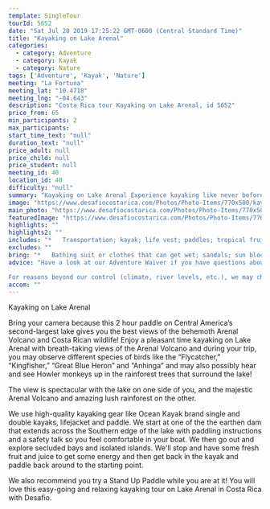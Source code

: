 ```yaml
---
template: SingleTour
tourId: 5652
date: "Sat Jul 20 2019 17:25:22 GMT-0600 (Central Standard Time)"
title: "Kayaking on Lake Arenal"
categories: 
  - category: Adventure
  - category: Kayak
  - category: Nature
tags: ['Adventure', 'Kayak', 'Nature']
meeting: "La Fortuna"
meeting_lat: "10.4718"
meeting_lng: "-84.643"
description: "Costa Rica tour Kayaking on Lake Arenal, id 5652"
price_from: 65
min_participants: 2
max_participants: 
start_time_text: "null"
duration_text: "null"
price_adult: null
price_child: null
price_student: null
meeting_id: 40
location_id: 40
difficulty: "null"
summary: "Kayaking on Lake Arenal Experience kayaking like never before! Kayak on the stunningly beautiful Lake Arenal with views of the massive Arenal Volcano! During your trip, you’ll have the opportunity to observe different species of birds like the “Flycatcher”, “Kingfisher”, “Great Blue Heron” and “Anhinga” and you may also see and hear Howler monkeys! Also available on the peaceful Penas Blancas river."
image: "https://www.desafiocostarica.com/Photos/Photo-Items/770x500/kayaking-on-lake-arenal-3.jpg"
main_photo: "https://www.desafiocostarica.com/Photos/Photo-Items/770x500/kayaking-on-lake-arenal-3.jpg"
featuredImage: "https://www.desafiocostarica.com/Photos/Photo-Items/770x500/kayaking-on-lake-arenal-3.jpg"
highlights: ""
highlights2: ""
includes: "*   Transportation; kayak; life vest; paddles; tropical fruit snack; beverage; bilingual naturalist guide"
excludes: ""
bring: "*   Bathing suit or clothes that can get wet; sandals; sun block; waterproof camera"
advice: "Have a look at our Adventure Waiver if you have questions about our Costa Rica adventure tour policies.

For reasons beyond our control (climate, river levels, etc.), we may change to a more-suitable tour with an equal or similar adventure-appeal or offer other tour options so you don't miss out on a fun day in Costa Rica. We reserve the right to cancel a trip due to unfavorable conditions & will only run a tour according to our policies. Full refund is given if (on rare occasion) no tour is run. This adventure involves some inherent risk and physical exertion, so you must be in good physical conditions!NOTE: We have an extra transport charge for hotels outside of our normal pick-up"
accom: ""
---
```

Kayaking on Lake Arenal

Bring your camera because this 2 hour paddle on Central America’s second-largest lake gives you the best views of the behemoth Arenal Volcano and Costa Rican wildlife! Enjoy a pleasant time kayaking on Lake Arenal with breath-taking views of the Arenal Volcano and during your trip, you may observe different species of birds like the “Flycatcher,” “Kingfisher,” “Great Blue Heron” and “Anhinga” and may also possibly hear and see Howler monkeys up in the rainforest trees that surround the lake!

The view is spectacular with the lake on one side of you, and the majestic Arenal Volcano and amazing lush rainforest on the other.

We use high-quality kayaking gear like Ocean Kayak brand single and double kayaks, lifejacket and paddle. We start at one of the the earthen dam that extends across the Southern edge of the lake with paddling instructions and a safety talk so you feel comfortable in your boat. We then go out and explore secluded bays and isolated islands. We'll stop and have some fresh fruit and juice to get some energy and then get back in the kayak and paddle back around to the starting point.

We also recommend you try a Stand Up Paddle while you are at it! You will love this easy-going and relaxing kayaking tour on Lake Arenal in Costa Rica with Desafio.